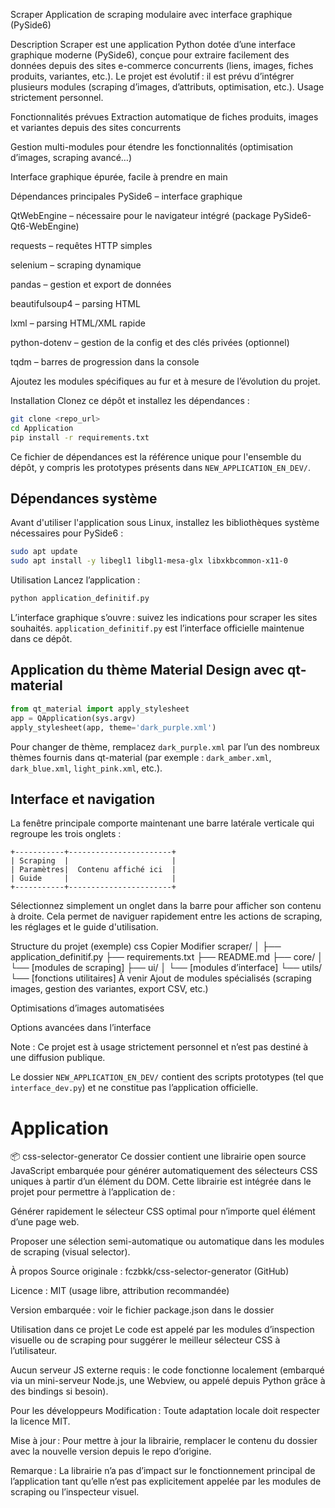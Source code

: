 Scraper
Application de scraping modulaire avec interface graphique (PySide6)

Description
Scraper est une application Python dotée d’une interface graphique moderne (PySide6), conçue pour extraire facilement des données depuis des sites e-commerce concurrents (liens, images, fiches produits, variantes, etc.).
Le projet est évolutif : il est prévu d’intégrer plusieurs modules (scraping d’images, d’attributs, optimisation, etc.).
Usage strictement personnel.

Fonctionnalités prévues
Extraction automatique de fiches produits, images et variantes depuis des sites concurrents

Gestion multi-modules pour étendre les fonctionnalités (optimisation d’images, scraping avancé…)

Interface graphique épurée, facile à prendre en main

Dépendances principales
PySide6 – interface graphique

QtWebEngine – nécessaire pour le navigateur intégré (package PySide6-Qt6-WebEngine)

requests – requêtes HTTP simples

selenium – scraping dynamique

pandas – gestion et export de données

beautifulsoup4 – parsing HTML

lxml – parsing HTML/XML rapide

python-dotenv – gestion de la config et des clés privées (optionnel)

tqdm – barres de progression dans la console

Ajoutez les modules spécifiques au fur et à mesure de l’évolution du projet.

Installation
Clonez ce dépôt et installez les dépendances :

```bash
git clone <repo_url>
cd Application
pip install -r requirements.txt
```

Ce fichier de dépendances est la référence unique pour l'ensemble du dépôt,
y compris les prototypes présents dans `NEW_APPLICATION_EN_DEV/`.

## Dépendances système
Avant d'utiliser l'application sous Linux, installez les bibliothèques système nécessaires pour PySide6 :

```bash
sudo apt update
sudo apt install -y libegl1 libgl1-mesa-glx libxkbcommon-x11-0
```

Utilisation
Lancez l’application :

```bash
python application_definitif.py
```
L’interface graphique s’ouvre : suivez les indications pour scraper les sites souhaités.
`application_definitif.py` est l’interface officielle maintenue dans ce dépôt.

## Application du thème Material Design avec qt-material


```python
from qt_material import apply_stylesheet
app = QApplication(sys.argv)
apply_stylesheet(app, theme='dark_purple.xml')
```

Pour changer de thème, remplacez `dark_purple.xml` par l’un des nombreux thèmes fournis
dans qt-material (par exemple : `dark_amber.xml`, `dark_blue.xml`, `light_pink.xml`, etc.).

## Interface et navigation

La fenêtre principale comporte maintenant une barre latérale verticale qui regroupe les trois onglets :

```
+-----------+-----------------------+
| Scraping  |                       |
| Paramètres|  Contenu affiché ici  |
| Guide     |                       |
+-----------+-----------------------+
```

Sélectionnez simplement un onglet dans la barre pour afficher son contenu à droite. Cela
permet de naviguer rapidement entre les actions de scraping, les réglages et le guide
d'utilisation.

Structure du projet (exemple)
css
Copier
Modifier
scraper/
│
├── application_definitif.py
├── requirements.txt
├── README.md
├── core/
│   └── [modules de scraping]
├── ui/
│   └── [modules d’interface]
└── utils/
    └── [fonctions utilitaires]
À venir
Ajout de modules spécialisés (scraping images, gestion des variantes, export CSV, etc.)

Optimisations d’images automatisées

Options avancées dans l’interface

Note :
Ce projet est à usage strictement personnel et n’est pas destiné à une diffusion publique.

Le dossier `NEW_APPLICATION_EN_DEV/` contient des scripts prototypes (tel que
`interface_dev.py`) et ne constitue pas l’application officielle.

# Application

📦 css-selector-generator
Ce dossier contient une librairie open source JavaScript embarquée pour générer automatiquement des sélecteurs CSS uniques à partir d’un élément du DOM.
Cette librairie est intégrée dans le projet pour permettre à l’application de :

Générer rapidement le sélecteur CSS optimal pour n’importe quel élément d’une page web.

Proposer une sélection semi-automatique ou automatique dans les modules de scraping (visual selector).

À propos
Source originale : fczbkk/css-selector-generator (GitHub)

Licence : MIT (usage libre, attribution recommandée)

Version embarquée : voir le fichier package.json dans le dossier

Utilisation dans ce projet
Le code est appelé par les modules d’inspection visuelle ou de scraping pour suggérer le meilleur sélecteur CSS à l’utilisateur.

Aucun serveur JS externe requis : le code fonctionne localement (embarqué via un mini-serveur Node.js, une Webview, ou appelé depuis Python grâce à des bindings si besoin).

Pour les développeurs
Modification : Toute adaptation locale doit respecter la licence MIT.

Mise à jour : Pour mettre à jour la librairie, remplacer le contenu du dossier avec la nouvelle version depuis le repo d’origine.

Remarque :
La librairie n’a pas d’impact sur le fonctionnement principal de l’application tant qu’elle n’est pas explicitement appelée par les modules de scraping ou l’inspecteur visuel.


